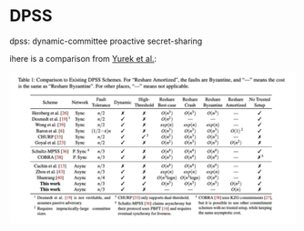 # DPSS

dpss: dynamic-committee proactive secret-sharing

ihere is a comparison from [Yurek et al.](./papers/Yurek%20et%20al.%20-%20Long%20Live%20The%20Honey%20Badger%20Robust%20Asynchronous%20DP.pdf):

![comparison](./img/comparison_methods.png)
